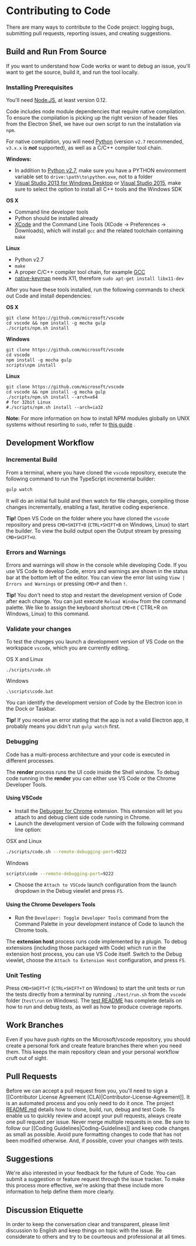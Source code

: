 # Contributing to Code
There are many ways to contribute to the Code project: logging bugs, submitting pull requests, reporting issues, and creating suggestions.

## Build and Run From Source

If you want to understand how Code works or want to debug an issue, you'll want to get the source, build it, and run the tool locally.

### Installing Prerequisites

You'll need [Node.JS](https://nodejs.org/en/), at least version 0.12.

Code includes node module dependencies that require native compilation. To ensure the compilation is picking up the right version of header files from the Electron Shell, we have our own script to run the installation via `npm`.

For native compilation, you will need [Python](https://www.python.org/downloads/) (version `v2.7` recommended, `v3.x.x` is __*not*__ supported), as well as a C/C++ compiler tool chain.

**Windows:**
* In addition to [Python v2.7](https://www.python.org/downloads/release/python-279/), make sure you have a PYTHON environment variable set to `drive:\path\to\python.exe`, not to a folder
* [Visual Studio 2013 for Windows Desktop](https://www.visualstudio.com/en-us/news/vs2013-community-vs.aspx) or [Visual Studio 2015](https://www.visualstudio.com/en-us/products/visual-studio-community-vs.aspx), make sure to select the option to install all C++ tools and the Windows SDK

**OS X** 
* Command line developer tools
* Python should be installed already
* [XCode](https://developer.apple.com/xcode/downloads/) and the Command Line Tools (XCode -> Preferences -> Downloads), which will install `gcc` and the related toolchain containing `make`

**Linux**
* Python v2.7
* `make`
* A proper C/C++ compiler tool chain, for example [GCC](https://gcc.gnu.org)
* [native-keymap](https://www.npmjs.com/package/native-keymap) needs X11, therefore `sudo apt-get install libx11-dev`

After you have these tools installed, run the following commands to check out Code and install dependencies:

**OS X**

	git clone https://github.com/microsoft/vscode
	cd vscode && npm install -g mocha gulp
	./scripts/npm.sh install

**Windows**

	git clone https://github.com/microsoft/vscode
	cd vscode
	npm install -g mocha gulp
	scripts\npm install

**Linux**

	git clone https://github.com/microsoft/vscode
	cd vscode && npm install -g mocha gulp
	./scripts/npm.sh install --arch=x64
	# for 32bit Linux
	#./scripts/npm.sh install --arch=ia32

**Note:** For more information on how to install NPM modules globally on UNIX systems without resorting to `sudo`, refer to [this guide](http://www.johnpapa.net/how-to-use-npm-global-without-sudo-on-osx/) .

## Development Workflow

### Incremental Build
From a terminal, where you have cloned the `vscode` repository, execute the following command to run the TypeScript incremental builder:

``` bash
gulp watch
```
It will do an initial full build and then watch for file changes, compiling those changes incrementally, enabling a fast, iterative coding experience.

**Tip!** Open VS Code on the folder where you have cloned the `vscode` repository and press `CMD+SHIFT+B` (`CTRL+SHIFT+B` on Windows, Linux) to start the builder. To view the build output open the Output stream by pressing `CMD+SHIFT+U`.

### Errors and Warnings
Errors and warnings will show in the console while developing Code. If you use VS Code to develop Code, errors and warnings are shown in the status bar at the bottom left of the editor. You can view the error list using `View | Errors and Warnings` or pressing `CMD+P` and then `!`. 

**Tip!** You don't need to stop and restart the development version of Code after each change. You can just execute `Reload Window` from the command palette. We like to assign the keyboard shortcut `CMD+R` (`CTRL+R on Windows, Linux) to this command.

### Validate your changes
To test the changes you launch a development version of VS Code on the workspace `vscode`, which you are currently editing.

OS X and Linux

	./scripts/code.sh

Windows

	.\scripts\code.bat

You can identify the development version of Code by the Electron icon in the Dock or Taskbar.

**Tip!** If you receive an error stating that the app is not a valid Electron app, it probably means you didn't run `gulp watch` first.

### Debugging
Code has a multi-process architecture and your code is executed in different processes.

The **render** process runs the UI code inside the Shell window. To debug code running in the **render** you can either use VS Code or the Chrome Developer Tools.

#### Using VSCode
* Install the [Debugger for Chrome](https://marketplace.visualstudio.com/items/msjsdiag.debugger-for-chrome) extension. This extension will let you attach to and debug client side code running in Chrome.
* Launch the development version of Code with the following command line option:

OSX and Linux
``` bash
./scripts/code.sh --remote-debugging-port=9222
```
Windows
``` bash
scripts\code --remote-debugging-port=9222
```

* Choose the `Attach to VSCode` launch configuration from the launch dropdown in the Debug viewlet and press `F5`.


#### Using the Chrome Developers Tools

* Run the `Developer: Toggle Developer Tools` command from the Command Palette in your development instance of Code to launch the Chrome tools.

The **extension host** process runs code implemented by a plugin. To debug extensions (including those packaged with Code) which run in the extension host process, you can use VS Code itself. Switch to the Debug viewlet, choose the `Attach to Extension Host` configuration, and press `F5`.

### Unit Testing
Press `CMD+SHIFT+T` (`CTRL+SHIFT+T` on Windows) to start the unit tests or run the tests directly from a terminal by running `./test/run.sh` from the `vscode` folder (`test\run` on Windows). The [test README](https://github.com/Microsoft/vscode/blob/master/test/README.md) has complete details on how to run and debug tests, as well as how to produce coverage reports.

## Work Branches
Even if you have push rights on the Microsoft/vscode repository, you should create a personal fork and create feature branches there when you need them. This keeps the main repository clean and your personal workflow cruft out of sight.

## Pull Requests
Before we can accept a pull request from you, you'll need to sign a [[Contributor License Agreement (CLA)|Contributor-License-Agreement]]. It is an automated process and you only need to do it once. The project [README.md](https://github.com/Microsoft/vscode/blob/master/README.md) details how to clone, build, run, debug and test Code.
To enable us to quickly review and accept your pull requests, always create one pull request per issue. Never merge multiple requests in one. Be sure to follow our [[Coding Guidelines|Coding-Guidelines]] and keep code changes as small as possible. Avoid pure formatting changes to code that has not been modified otherwise. And, if possible, cover your changes with tests. 

## Suggestions
We're also interested in your feedback for the future of Code. You can submit a suggestion or feature request through the issue tracker. To make this process more effective, we're asking that these include more information to help define them more clearly. 

## Discussion Etiquette

In order to keep the conversation clear and transparent, please limit discussion to English and keep things on topic with the issue. Be considerate to others and try to be courteous and professional at all times.
